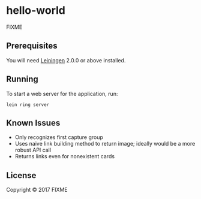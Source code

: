 # hello-world

FIXME

## Prerequisites

You will need [Leiningen][] 2.0.0 or above installed.

[leiningen]: https://github.com/technomancy/leiningen

## Running

To start a web server for the application, run:

    lein ring server
    
## Known Issues

* Only recognizes first capture group
* Uses naive link building method to return image; ideally would be a more robust API call
* Returns links even for nonexistent cards

## License

Copyright © 2017 FIXME
